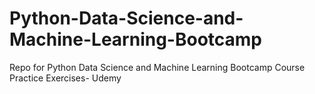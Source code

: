 # Python-Data-Science-and-Machine-Learning-Bootcamp
Repo for Python Data Science and Machine Learning Bootcamp Course Practice Exercises- Udemy
